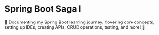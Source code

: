 # Spring Boot Saga I
 🌱 Documenting my Spring Boot learning journey. Covering core concepts, setting up IDEs, creating APIs, CRUD operations, testing, and more! 🚀
